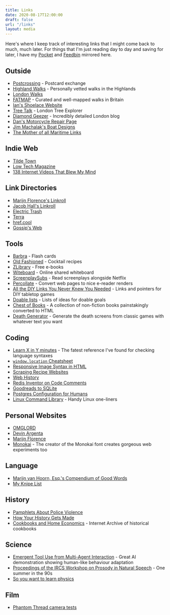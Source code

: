 ```yaml
---
title: Links
date: 2020-08-17T12:00:00
draft: false
url: "/links"
layout: media
---
```


Here's where I keep track of interesting links that I might come back to much, much later. For things that I'm just reading day to day and saving for later, I have my [Pocket](/articles/saved) and [Feedbin](/articles/liked) mirrored here.

## Outside
- [Postcrossing](https://postcrossing.com) - Postcard exchange
- [Highland Walks](https://www.walkhighlands.co.uk/) - Personally vetted walks in the Highlands
- [London Walks](https://www.london-footprints.co.uk/walkslist.htm)
- [FATMAP](https://fatmap.com/guidebooks) - Curated and well-mapped walks in Britain
- [Ian's Shoelace Website](https://www.fieggen.com/shoelace/)
- [Tree Talk](https://www.treetalk.co.uk/) - London Tree Explorer
- [Diamond Geezer](https://diamondgeezer.blogspot.com) - Incredibly detailed London blog
- [Dan's Motorcycle Repair Page](http://www.dansmc.com)
- [Jim Machalak's Boat Designs](http://www.jimsboats.com)
- [The Mother of all Maritime Links](http://www.boat-links.com/boatlink.html)

## Indie Web
- [Tilde Town](https://tilde.town)
- [Low Tech Magazine](https://solar.lowtechmagazine.com)
- [138 Internet Videos That Blew My Mind](https://docs.google.com/presentation/d/1ub46LTP8NLu306oMk7J0t3Yk7QHiTg_QcirzaS5EZhs/edit#slide=id.g63d1a2360e_0_589)

## Link Directories
- [Marijn Florence's Linkroll](https://marijnflorence.neocities.org/linkroll/)
- [Jacob Hall's Linkroll](https://www.jacobhall.net/links.html)
- [Electric Trash](https://www.electrictrash.com)
- [Terra](https://terra.finzdani.net)
- [href.cool](https://href.cool)
- [Gossip's Web](https://gossipsweb.net)

## Tools
- [Barbra](https:/barbra.io) - Flash cards
- [Old Fashioned](https://oldfashioned.tech/) - Cocktail recipes
- [ZLibrary](https://b-ok.cc) - Free e-books
- [Witeboard](https://witeboard.com/) - Online shared whiteboard
- [ScreenplaySubs](https://screenplaysubs.com/) - Read screenplays alongside Netflix
- [Percollate](https://github.com/danburzo/percollate) - Convert web pages to nice e-reader renders
- [All the DIY Links You Never Knew You Needed](https://boardgamegeek.com/thread/848512/all-diy-links-you-never-knew-you-needed) - Links and pointers for DIY tabletop games
- [Doable lists](https://websitesite.kr/doablelist/index.html) - Lists of ideas for doable goals
- [Chest of Books](https://chestofbooks.com) - A collection of non-fiction books painstakingly converted to HTML
- [Death Generator](https://deathgenerator.com) - Generate the death screens from classic games with whatever text you want

## Coding
- [Learn X in Y minutes](https://learnxinyminutes.com) - The fatest reference I've found for checking language syntaxes
- [`window.location` Cheatsheet](https://www.samanthaming.com/tidbits/86-window-location-cheatsheet/)
- [Responsive Image Syntax in HTML](https://css-tricks.com/a-guide-to-the-responsive-images-syntax-in-html/)
- [Scraping Recipe Websites](https://www.benawad.com/scraping-recipe-websites)
- [Web History](https://css-tricks.com/chapter-1-birth/)
- [Redis Inventor on Code Comments](http://antirez.com/news/124)
- [Goodreads to SQLite](https://rixx.de/blog/goodreads-sqlite/)
- [Postgres Configuration for Humans](https://postgresqlco.nf/en/doc/param/)
- [Linux Command Library](https://linuxcommandlibrary.com/basic/oneliners.html) - Handy Linux one-liners

## Personal Websites
- [OMGLORD](https://omglord.com)
- [Devin Argenta](https://devinargenta.com)
- [Marijn Florence](https://marijnflorence.neocities.org)
- [Monokai](https://monokai.nl) - The creator of the Monokai font creates gorgeous web experiments too

## Language
- [Marijn van Hoorn, Esq.'s Compendium of Good Words](https://marijnflorence.neocities.org/words/)
- [My Knipe List](https://cs.stanford.edu/~kach/words.txt)

## History
- [Pamphlets About Police Violence](https://policeviolence.wordpress.com/historical-moments/)
- [How Your History Gets Made](https://acoup.blog/2020/07/09/collections-how-your-history-gets-made/)
- [Cookbooks and Home Economics](https://archive.org/details/cbk) - Internet Archive of historical cookbooks

## Science
- [Emergent Tool Use from Multi-Agent Interaction](https://openai.com/blog/emergent-tool-use/) - Great AI demonstration showing human-like behaviour adaptation
- [Proceedings of the IRCS Workshop on Prosody in Natural Speech](http://languagelog.ldc.upenn.edu/myl/IRCS_Prosody1992/TableOfContents.html) - One summer in the 90s
- [So you want to learn physics](https://www.susanjfowler.com/blog/2016/8/13/so-you-want-to-learn-physics)

## Film
- [Phantom Thread camera tests](https://www.youtube.com/watch?v=Uu5jVmIZBhE)
